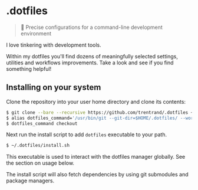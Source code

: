 # .dotfiles

> 📐 Precise configurations for a command-line development environment

I love tinkering with development tools.

Within my dotfiles you'll find dozens of meaningfully selected settings, utilities and workflows improvements.
Take a look and see if you find something helpful!

## Installing on your system

Clone the repository into your user home directory and clone its contents:

```bash
$ git clone --bare --recursive https://github.com/trentrand/.dotfiles ~/.dotfiles
$ alias dotfiles_command='/usr/bin/git --git-dir=$HOME/.dotfiles/ --work-tree=$HOME'
$ dotfiles_command checkout
```

Next run the install script to add `dotfiles` executable to your path.

```bash
$ ~/.dotfiles/install.sh
```

This executable is used to interact with the dotfiles manager globally.
See the section on usage below.

The install script will also fetch dependencies by using git submodules and package managers.
